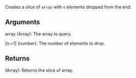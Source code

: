 Creates a slice of `array` with `n` elements dropped from the end.


## Arguments
array (Array): The array to query.

[n:=1] (number): The number of elements to drop.


## Returns
(Array): Returns the slice of array.
